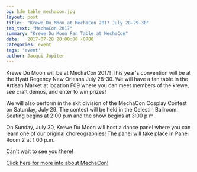 ```yaml
---
bg: kdm_table_mechacon.jpg
layout: post
title:  "Krewe Du Moon at MechaCon 2017 July 28-29-30"
tab_text: "MechaCon 2017"
summary: "Krewe Du Moon Fan Table at MechaCon"
date:   2017-07-28 20:00:00 +0700
categories: event
tags: 'event'
author: Jacqui Jupiter
---
```



Krewe Du Moon will be at MechaCon 2017! This year's convention will be at the Hyatt Regency New Orleans July 28-30. We will have a fan table in the Artisan Market at location F09 where you can meet members of the krewe, see craft demos, and enter to win prizes! 

We will also perform in the skit division of the MechaCon Cosplay Contest on Saturday, July 29. The contest will be held in the Celestin Ballroom. Seating begins at 2:00 p.m and the show begins at 3:00 p.m.

On Sunday, July 30, Krewe Du Moon will host a dance panel where you can learn one of our original choreographies! The panel will take place in Panel Room 2 at 1:00 p.m.

Can't wait to see you there!

[Click here for more info about MechaCon!]( http://www.mechacon.com)
